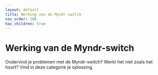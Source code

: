 ```yaml
---
layout: default
title: Werking van de Myndr switch
nav_order: 100
has_children: true
---
```


# Werking van de Myndr-switch
Ondervind je problemen met de Myndr-switch? Werkt het niet zoals het hoort? Vind in deze categorie je oplossing.